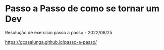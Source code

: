 # Passo a Passo de como se tornar um Dev #
Resolução de exercício passo a passo - 2022/08/25 

https://gcasalunga.github.io/passo-a-passo/
